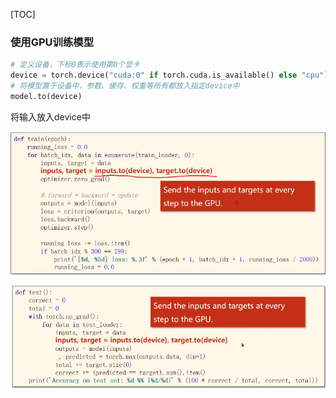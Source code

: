 [TOC]



### 使用GPU训练模型

~~~python
# 定义设备，下标0表示使用第0个显卡
device = torch.device("cuda:0" if torch.cuda.is_available() else "cpu")
# 将模型置于设备中，参数、缓存、权重等所有都放入指定device中
model.to(device)
~~~



将输入放入device中

![image-20201114102837101](images/image-20201114102837101.png)



![image-20201114102938892](images/image-20201114102938892.png)



